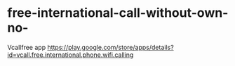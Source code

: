 # free-international-call-without-own-no-




Vcallfree app 
https://play.google.com/store/apps/details?id=vcall.free.international.phone.wifi.calling
